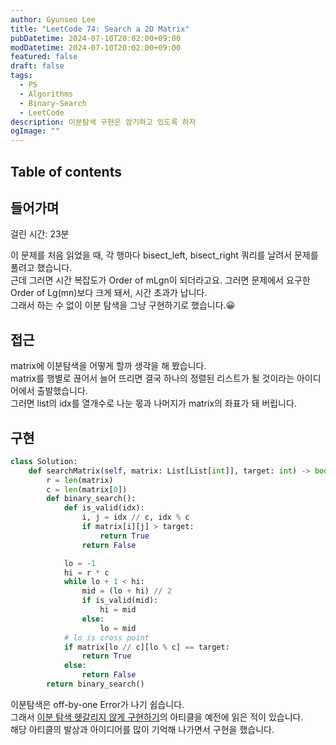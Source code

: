 ```yaml
---
author: Gyunseo Lee
title: "LeetCode 74: Search a 2D Matrix"
pubDatetime: 2024-07-10T20:02:00+09:00
modDatetime: 2024-07-10T20:02:00+09:00
featured: false
draft: false
tags:
  - PS
  - Algorithms
  - Binary-Search
  - LeetCode
description: 이분탐색 구현은 암기하고 있도록 하자
ogImage: ""
---
```


## Table of contents

## 들어가며

걸린 시간: 23분

이 문제를 처음 읽었을 때, 각 행마다 bisect_left, bisect_right 쿼리를 날려서 문제를 풀려고 했습니다.  
근데 그러면 시간 복잡도가 Order of mLgn이 되더라고요. 그러면 문제에서 요구한 Order of Lg(mn)보다 크게 돼서, 시간 초과가 납니다.  
그래서 하는 수 없이 이분 탐색을 그냥 구현하기로 했습니다.😀

## 접근

matrix에 이분탐색을 어떻게 할까 생각을 해 봤습니다.  
matrix를 행별로 끊어서 늘어 뜨리면 결국 하나의 정렬된 리스트가 될 것이라는 아이디어에서 출발했습니다.  
그러면 list의 idx를 열개수로 나눈 몫과 나머지가 matrix의 좌표가 돼 버립니다.

## 구현

```python
class Solution:
    def searchMatrix(self, matrix: List[List[int]], target: int) -> bool:
        r = len(matrix)
        c = len(matrix[0])
        def binary_search():
            def is_valid(idx):
                i, j = idx // c, idx % c
                if matrix[i][j] > target:
                    return True
                return False

            lo = -1
            hi = r * c
            while lo + 1 < hi:
                mid = (lo + hi) // 2
                if is_valid(mid):
                    hi = mid
                else:
                    lo = mid
            # lo is cross point
            if matrix[lo // c][lo % c] == target:
                return True
            else:
                return False
        return binary_search()
```

이분탐색은 off-by-one Error가 나기 쉽습니다.  
그래서 [이분 탐색 헷갈리지 않게 구현하기](https://www.acmicpc.net/blog/view/109)의 아티클을 예전에 읽은 적이 있습니다.  
해당 아티클의 발상과 아이디어를 많이 기억해 나가면서 구현을 했습니다.
